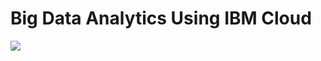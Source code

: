 # Big Data Analytics Using IBM Cloud
      

 <img src="https://mail.google.com/mail/u/0?ui=2&ik=cf33d9e5c7&attid=0.1&permmsgid=msg-f:1781246801245925375&th=18b842873d906fff&view=fimg&fur=ip&sz=s0-l75-ft&attbid=ANGjdJ_euiC8vmWv-8D1XFip5jxwCtU6hSg5WOV0rvWUFI-XFdguaYcUQGqiQ2-TU1r6gseMxMvPrA3r5jR0CXt2q8AjQWRBSBPe6N7vl6atzgCfPUyPB8AplHJdOzo&disp=emb&realattid=ii_lodvks0j0">

 
